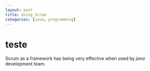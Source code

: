 ```yaml
---
layout: post
title: Using Scrum
categories: [java, programming]
---
```

teste
====
Scrum as a framework has being very effective when used by _java_ development team.